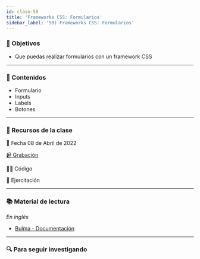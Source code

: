 ```yaml
---
id: clase-58
title: 'Frameworks CSS: Formularios'
sidebar_label: '58) Frameworks CSS: Formularios'
---
```


### 🏁 Objetivos

- Que puedas realizar formularios con un framework CSS

---

### 📝 Contenidos

- Formulario
- Inputs
- Labels
- Botones

---

### 🚀 Recursos de la clase

📆 Fecha 08 de Abril de 2022

[📹 Grabación](https://us02web.zoom.us/rec/play/YEu0bnjte--bb0epfex_E4ipX4Pshtw2WTgelsArgM3dGGs9sMpxwSfPXmoWQF1M58QxHQf1-rG2H2-E.BurY9uSgitIfr-AZ?autoplay=true&startTime=1649456327000)

👩‍💻 Código

💪 Ejercitación

---

### 📚 Material de lectura

_En inglés_

- [Bulma - Documentación](https://bulma.io/)

---

### 🔍 Para seguir investigando
